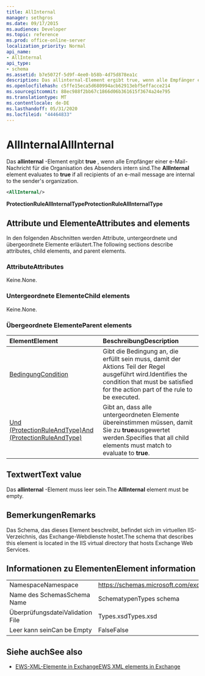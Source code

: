 ```yaml
---
title: AllInternal
manager: sethgros
ms.date: 09/17/2015
ms.audience: Developer
ms.topic: reference
ms.prod: office-online-server
localization_priority: Normal
api_name:
- AllInternal
api_type:
- schema
ms.assetid: b7e5072f-5d9f-4ee0-b58b-4d75d878ea1c
description: Das allinternal-Element ergibt true, wenn alle Empfänger einer e-Mail-Nachricht für die Organisation des Absenders intern sind.
ms.openlocfilehash: c5ffe15eca5d680994acb62913ebf5effacce214
ms.sourcegitcommit: 88ec988f2bb67c1866d06b361615f3674a24e795
ms.translationtype: MT
ms.contentlocale: de-DE
ms.lasthandoff: 05/31/2020
ms.locfileid: "44464833"
---
```

# <a name="allinternal"></a><span data-ttu-id="6dfe6-103">AllInternal</span><span class="sxs-lookup"><span data-stu-id="6dfe6-103">AllInternal</span></span>

<span data-ttu-id="6dfe6-104">Das **allinternal** -Element ergibt **true** , wenn alle Empfänger einer e-Mail-Nachricht für die Organisation des Absenders intern sind.</span><span class="sxs-lookup"><span data-stu-id="6dfe6-104">The **AllInternal** element evaluates to **true** if all recipients of an e-mail message are internal to the sender's organization.</span></span> 
  
```xml
<AllInternal/>
```

 <span data-ttu-id="6dfe6-105">**ProtectionRuleAllInternalType**</span><span class="sxs-lookup"><span data-stu-id="6dfe6-105">**ProtectionRuleAllInternalType**</span></span>
## <a name="attributes-and-elements"></a><span data-ttu-id="6dfe6-106">Attribute und Elemente</span><span class="sxs-lookup"><span data-stu-id="6dfe6-106">Attributes and elements</span></span>

<span data-ttu-id="6dfe6-107">In den folgenden Abschnitten werden Attribute, untergeordnete und übergeordnete Elemente erläutert.</span><span class="sxs-lookup"><span data-stu-id="6dfe6-107">The following sections describe attributes, child elements, and parent elements.</span></span>
  
### <a name="attributes"></a><span data-ttu-id="6dfe6-108">Attribute</span><span class="sxs-lookup"><span data-stu-id="6dfe6-108">Attributes</span></span>

<span data-ttu-id="6dfe6-109">Keine.</span><span class="sxs-lookup"><span data-stu-id="6dfe6-109">None.</span></span>
  
### <a name="child-elements"></a><span data-ttu-id="6dfe6-110">Untergeordnete Elemente</span><span class="sxs-lookup"><span data-stu-id="6dfe6-110">Child elements</span></span>

<span data-ttu-id="6dfe6-111">Keine.</span><span class="sxs-lookup"><span data-stu-id="6dfe6-111">None.</span></span>
  
### <a name="parent-elements"></a><span data-ttu-id="6dfe6-112">Übergeordnete Elemente</span><span class="sxs-lookup"><span data-stu-id="6dfe6-112">Parent elements</span></span>

|<span data-ttu-id="6dfe6-113">**Element**</span><span class="sxs-lookup"><span data-stu-id="6dfe6-113">**Element**</span></span>|<span data-ttu-id="6dfe6-114">**Beschreibung**</span><span class="sxs-lookup"><span data-stu-id="6dfe6-114">**Description**</span></span>|
|:-----|:-----|
|[<span data-ttu-id="6dfe6-115">Bedingung</span><span class="sxs-lookup"><span data-stu-id="6dfe6-115">Condition</span></span>](condition.md) <br/> |<span data-ttu-id="6dfe6-116">Gibt die Bedingung an, die erfüllt sein muss, damit der Aktions Teil der Regel ausgeführt wird.</span><span class="sxs-lookup"><span data-stu-id="6dfe6-116">Identifies the condition that must be satisfied for the action part of the rule to be executed.</span></span>  <br/> |
|[<span data-ttu-id="6dfe6-117">Und (ProtectionRuleAndType)</span><span class="sxs-lookup"><span data-stu-id="6dfe6-117">And (ProtectionRuleAndType)</span></span>](and-protectionruleandtype.md) <br/> |<span data-ttu-id="6dfe6-118">Gibt an, dass alle untergeordneten Elemente übereinstimmen müssen, damit Sie zu **true**ausgewertet werden.</span><span class="sxs-lookup"><span data-stu-id="6dfe6-118">Specifies that all child elements must match to evaluate to **true**.</span></span>  <br/> |
   
## <a name="text-value"></a><span data-ttu-id="6dfe6-119">Textwert</span><span class="sxs-lookup"><span data-stu-id="6dfe6-119">Text value</span></span>

<span data-ttu-id="6dfe6-120">Das **allinternal** -Element muss leer sein.</span><span class="sxs-lookup"><span data-stu-id="6dfe6-120">The **AllInternal** element must be empty.</span></span> 
  
## <a name="remarks"></a><span data-ttu-id="6dfe6-121">Bemerkungen</span><span class="sxs-lookup"><span data-stu-id="6dfe6-121">Remarks</span></span>

<span data-ttu-id="6dfe6-122">Das Schema, das dieses Element beschreibt, befindet sich im virtuellen IIS-Verzeichnis, das Exchange-Webdienste hostet.</span><span class="sxs-lookup"><span data-stu-id="6dfe6-122">The schema that describes this element is located in the IIS virtual directory that hosts Exchange Web Services.</span></span>
  
## <a name="element-information"></a><span data-ttu-id="6dfe6-123">Informationen zu Elementen</span><span class="sxs-lookup"><span data-stu-id="6dfe6-123">Element information</span></span>

|||
|:-----|:-----|
|<span data-ttu-id="6dfe6-124">Namespace</span><span class="sxs-lookup"><span data-stu-id="6dfe6-124">Namespace</span></span>  <br/> |https://schemas.microsoft.com/exchange/services/2006/types  <br/> |
|<span data-ttu-id="6dfe6-125">Name des Schemas</span><span class="sxs-lookup"><span data-stu-id="6dfe6-125">Schema Name</span></span>  <br/> |<span data-ttu-id="6dfe6-126">Schematypen</span><span class="sxs-lookup"><span data-stu-id="6dfe6-126">Types schema</span></span>  <br/> |
|<span data-ttu-id="6dfe6-127">Überprüfungsdatei</span><span class="sxs-lookup"><span data-stu-id="6dfe6-127">Validation File</span></span>  <br/> |<span data-ttu-id="6dfe6-128">Types.xsd</span><span class="sxs-lookup"><span data-stu-id="6dfe6-128">Types.xsd</span></span>  <br/> |
|<span data-ttu-id="6dfe6-129">Leer kann sein</span><span class="sxs-lookup"><span data-stu-id="6dfe6-129">Can be Empty</span></span>  <br/> |<span data-ttu-id="6dfe6-130">False</span><span class="sxs-lookup"><span data-stu-id="6dfe6-130">False</span></span>  <br/> |
   
## <a name="see-also"></a><span data-ttu-id="6dfe6-131">Siehe auch</span><span class="sxs-lookup"><span data-stu-id="6dfe6-131">See also</span></span>

- [<span data-ttu-id="6dfe6-132">EWS-XML-Elemente in Exchange</span><span class="sxs-lookup"><span data-stu-id="6dfe6-132">EWS XML elements in Exchange</span></span>](ews-xml-elements-in-exchange.md)

